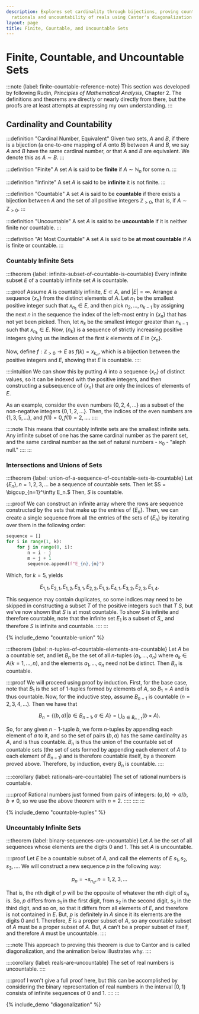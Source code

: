```yaml
---
description: Explores set cardinality through bijections, proving countability of
  rationals and uncountability of reals using Cantor's diagonalization argument.
layout: page
title: Finite, Countable, and Uncountable Sets
---
```


# Finite, Countable, and Uncountable Sets

:::note {label: finite-countable-reference-note}
This section was developed by following Rudin, *Principles of Mathematical Analysis*, Chapter 2. The definitions and theorems are directly or nearly directly from there, but the proofs are at least attempts at expressing my own understanding.
:::

## Cardinality and Countability

:::definition "Cardinal Number, Equivalent"
Given two sets, $A$ and $B$, if there is a bijection (a one-to-one mapping of $A$ onto $B$) between $A$ and $B$, we say $A$ and $B$ have the same cardinal number, or that $A$ and $B$ are equivalent. We denote this as $A \sim B$.
:::

:::definition "Finite"
A set $A$ is said to be **finite** if $A \sim \mathbb{N}_n$ for some $n.$
:::

:::definition "Infinite"
A set $A$ is said to be **infinite** it is not finite.
:::

:::definition "Countable"
A set $A$ is said to be **countable** if there exists a bijection between $A$ and the set of all positive integers $\mathbb{Z}_{>0}$, that is, if $A \sim \mathbb{Z}_{>0}.$
:::

:::definition "Uncountable"
A set $A$ is said to be **uncountable** if it is neither finite nor countable.
:::

:::definition "At Most Countable"
A set $A$ is said to be **at most countable** if $A$ is finite or countable.
:::

### Countably Infinite Sets

:::theorem {label: infinite-subset-of-countable-is-countable}
Every infinite subset $E$ of a countably infinite set $A$ is countable.

::::proof
Assume $A$ is countably infinite, $E \subset A,$ and $|E| = \infty.$ Arrange a sequence $\{x_n\}$ from the distinct elements of $A$. Let $n_1$ be the smallest positive integer such that $x_{n_1} \in E,$ and then pick $n_2, \dots, n_{k-1}$ by assigning the next $n$ in the sequence the index of the left-most entry in $\{x_n\}$ that has not yet been picked. Then, let $n_k$ be the smallest integer greater than $n_{k-1}$ such that $x_{n_k} \in E.$ Now, $\{n_k\}$ is a sequence of strictly increasing positive integers giving us the indices of the first $k$ elements of $E$ in $\{x_n\}.$

Now, define $f : \mathbb{Z}_{>0} \to E$ as $f(k) = {x_{k_n}}$, which is a bijection between the positive integers and $E$, showing that $E$ is countable.
::::

::::intuition
We can show this by putting $A$ into a sequence $\{x_n\}$ of distinct values, so it can be indexed with the positive integers, and then constructing a subsequence of $\{x_n\}$ that are only the indices of elements of $E.$

As an example, consider the even numbers $\{0, 2, 4, \dots\}$ as a subset of the non-negative integers $\{0, 1, 2, \dots\}.$ Then, the indices of the even numbers are $\{1, 3, 5, \dots\},$ and $f(1) = 0, f(1) = 2, \dots.$
::::

::::note
This means that countably infinite sets are the smallest infinite sets. Any infinite subset of one has the same cardinal number as the parent set, and the same cardinal number as the set of natural numbers - $\aleph_0$ - "aleph null."
::::
:::

### Intersections and Unions of Sets

:::theorem {label: union-of-a-sequence-of-countable-sets-is-countable}
Let $\{E_n\}, n = 1, 2, 3, \dots$ be a sequence of countable sets. Then let $S = \bigcup_{n=1}^\infty E_n.$ Then, $S$ is countable.

::::proof
We can construct an infinite array where the rows are sequence constructed by the sets that make up the entries of $\{E_n\}.$ Then, we can create a single sequence from all the entries of the sets of $\{E_n\}$ by iterating over them in the following order:

```python
sequence = []
for i in range(1, k):
    for j in range(0, i):
        n = i - j
        m = j + 1
        sequence.append(f"E_{n},{m}")
```

Which, for $k = 5,$ yields

$$ E_{1,1}, E_{2,1}, E_{1,2}, E_{3,1}, E_{2,2}, E_{1,3}, E_{4,1}, E_{3,2}, E_{2,3}, E_{1,4}. $$

This sequence may contain duplicates, so some indices may need to be skipped in constructing a subset $T$ of the positive integers such that $T ~ S,$ but we've now shown that $S$ is at most countable. To show $S$ is infinite and therefore countable, note that the infinite set $E_1$ is a subset of $S,$, and therefore $S$ is infinite and countable.
::::
:::

{% include_demo "countable-union" %}

:::theorem {label: n-tuples-of-countable-elements-are-countable}
Let $A$ be a countable set, and let $B_n$ be the set of all $n$-tuples $(a_1, \dots, a_n)$ where $a_k \in A (k = 1, \dots, n),$ and the elements $a_1, \dots, a_n$ need not be distinct. Then $B_n$ is countable.

::::proof
We will proceed using proof by induction. First, for the base case, note that $B_1$ is the set of $1$-tuples formed by elements of $A$, so $B_1 = A$ and is thus countable. Now, for the inductive step, assume $B_{n-1}$ is countable $(n = 2, 3, 4, \dots).$ Then we have that

$$ B_n = \{(b,a) | b \in B_{n-1}, a \in A\} = \bigcup_{b \in B_{n-1}} ({b} \times A). $$

So, for any given $n-1$-tuple $b$, we form $n$-tuples by appending each element of $a$ to it, and so the set of pairs $(b,a)$ has the same cardinality as $A,$ and is thus countable. $B_n$ is thus the union of the countable set of countable sets (the set of sets formed by appending each element of $A$ to each element of $B_{n-1}$) and is therefore countable itself, by a theorem proved above. Therefore, by induction, every $B_n$ is countable.
::::

::::corollary {label: rationals-are-countable}
The set of rational numbers is countable.

:::::proof
Rational numbers just formed from pairs of integers: $(a, b) \to a/b, b \neq 0,$ so we use the above theorem with $n = 2.$
:::::
::::
:::

{% include_demo "countable-tuples" %}

### Uncountably Infinite Sets

:::theorem {label: binary-sequences-are-uncountable}
Let $A$ be the set of all sequences whose elements are the digits $0$ and $1$. This set $A$ is uncountable.

::::proof
Let $E$ be a countable subset of $A,$ and call the elements of $E$ $s_1, s_2, s_3, \dots.$ We will construct a new sequence $p$ in the following way:

$$ p_n = \neg s_{n_n}, n = 1, 2, 3, \dots $$

That is, the $n$th digit of $p$ will be the opposite of whatever the $n$th digit of $s_n$ is. So, $p$ differs from $s_1$ in the first digit, from $s_2$ in the second digit, $s_3$ in the third digit, and so on, so that it differs from all elements of $E,$ and therefore is not contained in $E.$ But, $p$ is definitely in $A$ since it its elements are the digits $0$ and $1.$ Therefore, $E$ is a proper subset of $A,$ so any countable subset of $A$ must be a proper subset of $A.$ But, $A$ can't be a proper subset of itself, and therefore $A$ must be uncountable.
::::

::::note
This approach to proving this theorem is due to Cantor and is called diagonalization, and the animation below illustrates why.
::::

::::corollary {label: reals-are-uncountable}
The set of real numbers is uncountable.
::::

::::proof
I won't give a full proof here, but this can be accomplished by considering the binary representation of real numbers in the interval $[0, 1)$ consists of infinite sequences of $0$ and $1$.
::::
:::

{% include_demo "diagonalization" %}
